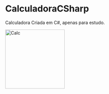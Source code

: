 # CalculadoraCSharp
Calculadora Criada em C#, apenas para estudo.

<img width="189" alt="Calc" src="https://user-images.githubusercontent.com/101435336/222293101-7e6f6b69-3cbc-49d4-b513-4afffda9fd5e.PNG">
